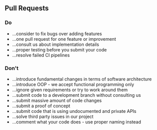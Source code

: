 ## Pull Requests

### Do

- ...consider to fix bugs over adding features
- ...one pull request for one feature or improvement 
- ...consult us about implementation details
- ...proper testing before you submit your code
- ...resolve failed CI pipelines

### Don't

- ...introduce fundamental changes in terms of software architecture
- ...introduce OOP - we accept functional programming only
- ...ignore given requirements or try to work around them
- ...submit code to a development branch without consulting us
- ...submit massive amount of code changes
- ...submit a proof of concept
- ...submit code that is using undocumented and private APIs
- ...solve third party issues in our project
- ...comment what your code does - use proper naming instead
